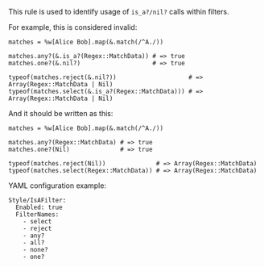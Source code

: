 This rule is used to identify usage of `is_a?/nil?` calls within filters.

For example, this is considered invalid:

```
matches = %w[Alice Bob].map(&.match(/^A./))

matches.any?(&.is_a?(Regex::MatchData)) # => true
matches.one?(&.nil?)                    # => true

typeof(matches.reject(&.nil?))                    # => Array(Regex::MatchData | Nil)
typeof(matches.select(&.is_a?(Regex::MatchData))) # => Array(Regex::MatchData | Nil)
```

And it should be written as this:

```
matches = %w[Alice Bob].map(&.match(/^A./))

matches.any?(Regex::MatchData) # => true
matches.one?(Nil)              # => true

typeof(matches.reject(Nil))              # => Array(Regex::MatchData)
typeof(matches.select(Regex::MatchData)) # => Array(Regex::MatchData)
```

YAML configuration example:

```
Style/IsAFilter:
  Enabled: true
  FilterNames:
    - select
    - reject
    - any?
    - all?
    - none?
    - one?
```
